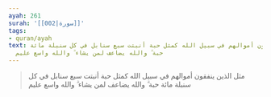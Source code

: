 ```yaml
---
ayah: 261
surah: '[[002|سورة]]'
tags:
- quran/ayah
text: مثل الذين ينفقون أموالهم في سبيل الله كمثل حبة أنبتت سبع سنابل في كل سنبلة مائة
  حبة ۗ والله يضاعف لمن يشاء ۗ والله واسع عليم
---
```

> مثل الذين ينفقون أموالهم في سبيل الله كمثل حبة أنبتت سبع سنابل في كل سنبلة مائة حبة ۗ والله يضاعف لمن يشاء ۗ والله واسع عليم
